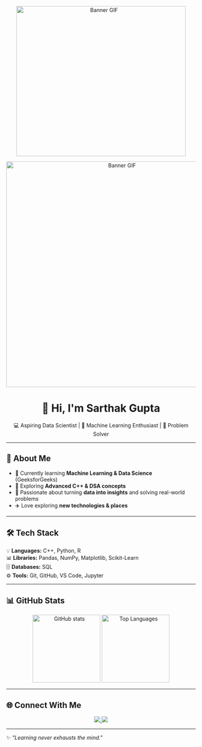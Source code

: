 <p align="center">
  <img src="gif.gif" alt="Banner GIF" width="450px" height="399px" />
</p>
<p align="center">
  <img src="gif.gif" alt="Banner GIF" width="600px" />
</p>

<h1 align="center">👋 Hi, I'm Sarthak Gupta</h1>  

<p align="center">
  💻 Aspiring Data Scientist | 🤖 Machine Learning Enthusiast | 🧩 Problem Solver  
</p>

---

## 🚀 About Me  
- 🌱 Currently learning **Machine Learning & Data Science** (GeeksforGeeks)  
- 📘 Exploring **Advanced C++ & DSA concepts**  
- 🎯 Passionate about turning **data into insights** and solving real-world problems  
- ✈️ Love exploring **new technologies & places**  

---

## 🛠️ Tech Stack  
💡 **Languages:** C++, Python, R  
📊 **Libraries:** Pandas, NumPy, Matplotlib, Scikit-Learn  
🗄️ **Databases:** SQL  
⚙️ **Tools:** Git, GitHub, VS Code, Jupyter  

---

## 📊 GitHub Stats  

<p align="center">
  <img src="https://github-readme-stats.vercel.app/api?username=SarthakGupta&show_icons=true&theme=tokyonight" alt="GitHub stats" height="180px"/>
  <img src="https://github-readme-stats.vercel.app/api/top-langs/?username=SarthakGupta&layout=compact&theme=tokyonight" alt="Top Languages" height="180px"/>
</p>

---

## 🌐 Connect With Me  
<p align="center">
  <a href="https://www.linkedin.com/in/sarthak-gupta">
    <img src="https://img.shields.io/badge/LinkedIn-0A66C2?style=for-the-badge&logo=linkedin&logoColor=white" />
  </a>
  <a href="mailto:your-email@example.com">
    <img src="https://img.shields.io/badge/Email-D14836?style=for-the-badge&logo=gmail&logoColor=white" />
  </a>
</p>

---

✨ *"Learning never exhausts the mind."*  

